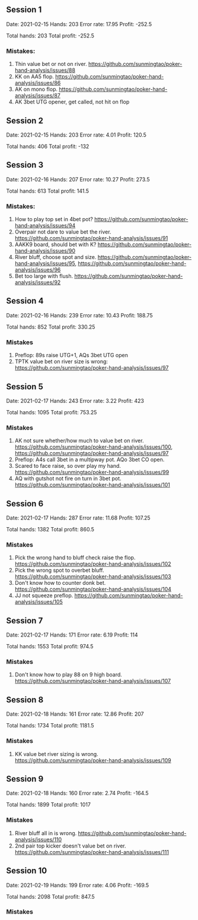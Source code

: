 ## Session 1
Date: 2021-02-15
Hands: 203
Error rate: 17.95
Profit: -252.5

Total hands: 203
Total profit: -252.5

### Mistakes:

1. Thin value bet or not on river. https://github.com/sunmingtao/poker-hand-analysis/issues/88
2. KK on AA5 flop. https://github.com/sunmingtao/poker-hand-analysis/issues/86
3. AK on mono flop. https://github.com/sunmingtao/poker-hand-analysis/issues/87
4. AK 3bet UTG opener, get called, not hit on flop

## Session 2
Date: 2021-02-15
Hands: 203
Error rate: 4.01
Profit: 120.5

Total hands: 406
Total profit: -132

## Session 3
Date: 2021-02-16
Hands: 207
Error rate: 10.27
Profit: 273.5

Total hands: 613
Total profit: 141.5

### Mistakes:
1. How to play top set in 4bet pot? https://github.com/sunmingtao/poker-hand-analysis/issues/94
2. Overpair not dare to value bet the river. https://github.com/sunmingtao/poker-hand-analysis/issues/91
3. AAKK9 board, should bet with K? https://github.com/sunmingtao/poker-hand-analysis/issues/90
4. River bluff, choose spot and size. https://github.com/sunmingtao/poker-hand-analysis/issues/95, https://github.com/sunmingtao/poker-hand-analysis/issues/96
5. Bet too large with flush. https://github.com/sunmingtao/poker-hand-analysis/issues/92

## Session 4
Date: 2021-02-16
Hands: 239
Error rate: 10.43
Profit: 188.75

Total hands: 852
Total profit: 330.25

### Mistakes

1. Preflop: 89s raise UTG+1, AQs 3bet UTG open
2. TPTK value bet on river size is wrong: https://github.com/sunmingtao/poker-hand-analysis/issues/97

## Session 5
Date: 2021-02-17
Hands: 243
Error rate: 3.22
Profit: 423

Total hands: 1095
Total profit: 753.25

### Mistakes

1. AK not sure whether/how much to value bet on river. https://github.com/sunmingtao/poker-hand-analysis/issues/100, https://github.com/sunmingtao/poker-hand-analysis/issues/97
2. Preflop: A4s call 3bet in a multipway pot. AQo 3bet CO open. 
3. Scared to face raise, so over play my hand. https://github.com/sunmingtao/poker-hand-analysis/issues/99
4. AQ with gutshot not fire on turn in 3bet pot. https://github.com/sunmingtao/poker-hand-analysis/issues/101

## Session 6
Date: 2021-02-17
Hands: 287
Error rate: 11.68
Profit: 107.25

Total hands: 1382
Total profit: 860.5

### Mistakes

1. Pick the wrong hand to bluff check raise the flop. https://github.com/sunmingtao/poker-hand-analysis/issues/102
2. Pick the wrong spot to overbet bluff. https://github.com/sunmingtao/poker-hand-analysis/issues/103
3. Don't know how to counter donk bet. https://github.com/sunmingtao/poker-hand-analysis/issues/104
4. JJ not squeeze preflop. https://github.com/sunmingtao/poker-hand-analysis/issues/105

## Session 7
Date: 2021-02-17
Hands: 171
Error rate: 6.19
Profit: 114

Total hands: 1553
Total profit: 974.5

### Mistakes
1. Don't know how to play 88 on 9 high board. https://github.com/sunmingtao/poker-hand-analysis/issues/107

## Session 8
Date: 2021-02-18
Hands: 161
Error rate: 12.86
Profit: 207

Total hands: 1734
Total profit: 1181.5

### Mistakes
1. KK value bet river sizing is wrong. https://github.com/sunmingtao/poker-hand-analysis/issues/109

## Session 9
Date: 2021-02-18
Hands: 160
Error rate: 2.74
Profit: -164.5

Total hands: 1899
Total profit: 1017

### Mistakes
1. River bluff all in is wrong. https://github.com/sunmingtao/poker-hand-analysis/issues/110
2. 2nd pair top kicker doesn't value bet on river. https://github.com/sunmingtao/poker-hand-analysis/issues/111

## Session 10
Date: 2021-02-19
Hands: 199
Error rate: 4.06
Profit: -169.5

Total hands: 2098
Total profit: 847.5

### Mistakes
